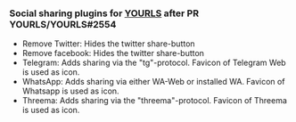 ### Social sharing plugins for [YOURLS](https://yourls.org) after PR YOURLS/YOURLS#2554
- Remove Twitter: Hides the twitter share-button
- Remove facebook: Hides the twitter share-button
- Telegram: Adds sharing via the "tg"-protocol. Favicon of Telegram Web is used as icon.
- WhatsApp: Adds sharing via either WA-Web or installed WA. Favicon of Whatsapp is used as icon.
- Threema: Adds sharing via the "threema"-protocol. Favicon of Threema is used as icon.
